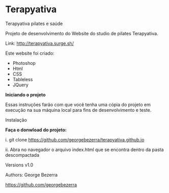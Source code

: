 # Terapyativa


Terapyativa pilates e saúde

Projeto de desenvolvimento do Website do studio de pilates Terapyativa.

Link: http://terapyativa.surge.sh/

Este website foi criado:

* Photoshop
* Html
* CSS
* Tableless
* JQuery


**Iniciando o projeto**


Essas instruções farão com que você tenha uma cópia do projeto em execução na sua máquina local para fins de desenvolvimento e teste.

Instalação


**Faça o donwload do projeto:**

i. git clone https://github.com/georgebezerra/terapyativa.github.io

ii. Abra no navegador o arquivo index.html que se encontra dentro da pasta descompactada

Versions v1.0

Authors: George Bezerra

https://github.com/georgebezerra
